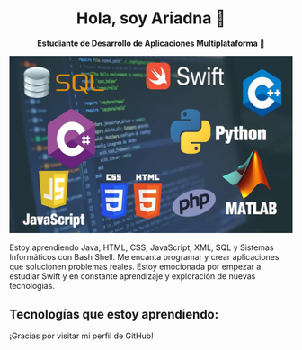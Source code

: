 <h1 align="center">Hola, soy Ariadna 👋</h1>

<p align="center">
  <strong>Estudiante de Desarrollo de Aplicaciones Multiplataforma 🚀</strong>
</p>

<p align="center">
  <img src="https://raw.githubusercontent.com/Ariadnaa20/Ariadnaa20/main/lenguaje_portada%20(1).webp" alt="Tecnologías">
</p>

<p align="left">
  Estoy aprendiendo Java, HTML, CSS, JavaScript, XML, SQL y Sistemas Informáticos con Bash Shell. Me encanta programar y crear aplicaciones que solucionen problemas reales. Estoy emocionada por empezar a estudiar Swift y en constante aprendizaje y exploración de nuevas tecnologías.
</p>

<h2 align="left">Tecnologías que estoy aprendiendo:</h2>

<!-- Aquí puedes añadir las imágenes de las tecnologías o dejarlo como texto -->

<p align="left">¡Gracias por visitar mi perfil de GitHub!</p>



